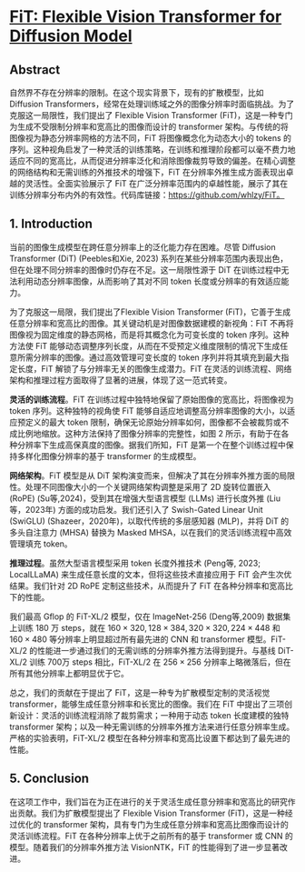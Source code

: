 # [FiT: Flexible Vision Transformer for Diffusion Model](https://arxiv.org/abs/2402.12376)

## Abstract

自然界不存在分辨率的限制。在这个现实背景下，现有的扩散模型，比如 Diffusion Transformers，经常在处理训练域之外的图像分辨率时面临挑战。为了克服这一局限性，我们提出了 Flexible Vision Transformer (FiT)，这是一种专门为生成不受限制分辨率和宽高比的图像而设计的 transformer 架构。与传统的将图像视为静态分辨率网格的方法不同，FiT 将图像概念化为动态大小的 tokens 的序列。这种视角启发了一种灵活的训练策略，在训练和推理阶段都可以毫不费力地适应不同的宽高比，从而促进分辨率泛化和消除图像裁剪导致的偏差。在精心调整的网络结构和无需训练的外推技术的增强下，FiT 在分辨率外推生成方面表现出卓越的灵活性。全面实验展示了 FiT 在广泛分辨率范围内的卓越性能，展示了其在训练分辨率分布内外的有效性。代码库链接：https://github.com/whlzy/FiT。

## 1. Introduction

当前的图像生成模型在跨任意分辨率上的泛化能力存在困难。尽管 Diffusion Transformer (DiT) (Peebles和Xie, 2023) 系列在某些分辨率范围内表现出色，但在处理不同分辨率的图像时仍存在不足。这一局限性源于 DiT 在训练过程中无法利用动态分辨率图像，从而影响了其对不同 token 长度或分辨率的有效适应能力。

为了克服这一局限，我们提出了Flexible Vision Transformer (FiT)，它善于生成任意分辨率和宽高比的图像。其关键动机是对图像数据建模的新视角：FiT 不再将图像视为固定维度的静态网格，而是将其概念化为可变长度的 token 序列。这种方法使 FiT 能够动态调整序列长度，从而在不受预定义维度限制的情况下生成任意所需分辨率的图像。通过高效管理可变长度的 token 序列并将其填充到最大指定长度，FiT 解锁了与分辨率无关的图像生成潜力。FiT 在灵活的训练流程、网络架构和推理过程方面取得了显著的进展，体现了这一范式转变。

**灵活的训练流程**。FiT 在训练过程中独特地保留了原始图像的宽高比，将图像视为 token 序列。这种独特的视角使 FiT 能够自适应地调整高分辨率图像的大小，以适应预定义的最大 token 限制，确保无论原始分辨率如何，图像都不会被裁剪或不成比例地缩放。这种方法保持了图像分辨率的完整性，如图 2 所示，有助于在各种分辨率下生成高保真度的图像。据我们所知，FiT 是第一个在整个训练过程中保持多样化图像分辨率的基于 transformer 的生成模型。

**网络架构**。FiT 模型是从 DiT 架构演变而来，但解决了其在分辨率外推方面的局限性。处理不同图像大小的一个关键网络架构调整是采用了 2D 旋转位置嵌入 (RoPE) (Su等,2024)，受到其在增强大型语言模型 (LLMs) 进行长度外推 (Liu等，2023年) 方面的成功启发。我们还引入了 Swish-Gated Linear Unit (SwiGLU) (Shazeer，2020年)，以取代传统的多层感知器 (MLP)，并将 DiT 的多头自注意力 (MHSA) 替换为 Masked MHSA，以在我们的灵活训练流程中高效管理填充 token。

**推理过程**。虽然大型语言模型采用 token 长度外推技术 (Peng等, 2023; LocalLLaMA) 来生成任意长度的文本，但将这些技术直接应用于 FiT 会产生次优结果。我们针对 2D RoPE 定制这些技术，从而提升了 FiT 在各种分辨率和宽高比下的性能。

我们最高 Gflop 的 FiT-XL/2 模型，仅在 ImageNet-256 (Deng等,2009) 数据集上训练 180 万 steps，就在 $160 \times 320, 128 \times 384 , 320 \times 320 , 224 \times 448$ 和 $160 \times 480$ 等分辨率上明显超过所有最先进的 CNN 和 transformer 模型。FiT-XL/2 的性能进一步通过我们的无需训练的分辨率外推方法得到提升。与基线 DiT-XL/2 训练 700万 steps 相比，FiT-XL/2 在 $256 \times 256$ 分辨率上略微落后，但在所有其他分辨率上都明显优于它。

总之，我们的贡献在于提出了 FiT，这是一种专为扩散模型定制的灵活视觉 transformer，能够生成任意分辨率和长宽比的图像。我们在 FiT 中提出了三项创新设计：灵活的训练流程消除了裁剪需求；一种用于动态 token 长度建模的独特 transformer 架构；以及一种无需训练的分辨率外推方法来进行任意分辨率生成。严格的实验表明，FiT-XL/2 模型在各种分辨率和宽高比设置下都达到了最先进的性能。

## 5. Conclusion

在这项工作中，我们旨在为正在进行的关于灵活生成任意分辨率和宽高比的研究作出贡献。我们为扩散模型提出了 Flexible Vision Transformer (FiT)，这是一种经过优化的 transformer 架构，具有专门为生成任意分辨率和宽高比图像而设计的灵活训练流程。FiT 在各种分辨率上优于之前所有的基于 transformer 或 CNN 的模型。随着我们的分辨率外推方法 VisionNTK，FiT 的性能得到了进一步显著改进。
